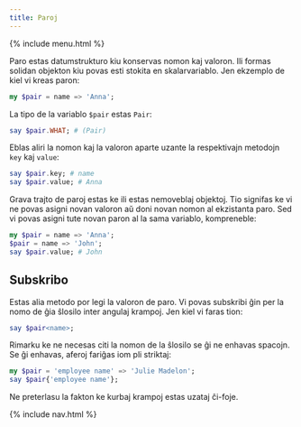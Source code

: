 ```yaml
---
title: Paroj
---
```


{% include menu.html %}

Paro estas datumstrukturo kiu konservas nomon kaj valoron. Ili formas solidan objekton kiu povas esti stokita en skalarvariablo. Jen ekzemplo de kiel vi kreas paron:

```raku
my $pair = name => 'Anna';
```

La tipo de la variablo `$pair` estas `Pair`:

```raku
say $pair.WHAT; # (Pair)
```

Eblas aliri la nomon kaj la valoron aparte uzante la respektivajn metodojn `key` kaj `value`:

```raku
say $pair.key; # name
say $pair.value; # Anna
```

Grava trajto de paroj estas ke ili estas nemoveblaj objektoj. Tio signifas ke vi ne povas asigni novan valoron aŭ doni novan nomon al ekzistanta paro. Sed vi povas asigni tute novan paron al la sama variablo, kompreneble:

```raku
my $pair = name => 'Anna';
$pair = name => 'John';
say $pair.value; # John
```

## Subskribo

Estas alia metodo por legi la valoron de paro. Vi povas subskribi ĝin per la nomo de ĝia ŝlosilo inter angulaj krampoj. Jen kiel vi faras tion:

```raku
say $pair<name>;
```

Rimarku ke ne necesas citi la nomon de la ŝlosilo se ĝi ne enhavas spacojn. Se ĝi enhavas, aferoj fariĝas iom pli striktaj:

```raku
my $pair = 'employee name' => 'Julie Madelon';
say $pair{'employee name'};
```

Ne preterlasu la fakton ke kurbaj krampoj estas uzataj ĉi-foje.

{% include nav.html %}